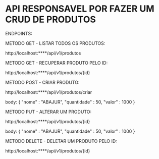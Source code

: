 # API RESPONSAVEL POR FAZER UM CRUD DE PRODUTOS

ENDPOINTS:

METODO GET - LISTAR TODOS OS PRODUTOS:

http://localhost:****/api/v1/produtos

METODO GET - RECUPERAR PRODUTO PELO ID:

http://localhost:****/api/v1/produtos/{id}

METODO POST - CRIAR PRODUTO:

http://localhost:****/api/v1/produtos/criar

body:
{
    "nome" : "ABAJUR",
    "quantidade" : 50,
    "valor" : 1000
}


METODO PUT - ALTERAR UM PRODUTO:

http://localhost:****/api/v1/produtos/{id}

body:
{
    "nome" : "ABAJUR",
    "quantidade" : 50,
    "valor" : 1000
}

METODO DELETE - DELETAR UM PRODUTO PELO ID:

http://localhost:****/api/v1/produtos/{id}

